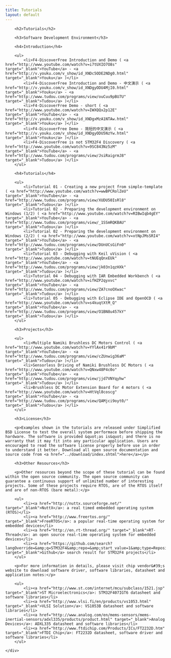 ```yaml
---
title: Tutorials
layout: default
---
```


<div class="row-fluid">
	<div class="span12">

		<h2>Tutorials</h2>

		<h3>Software Development Environment</h3>

		<h4>Introduction</h4>

		<ul>
			<li>F4-DiscoverFree Introduction and Demo ( <a href="http://www.youtube.com/watch?v=i7tUXIO7O8s" target="_blank">YouTube</a> - <a href="http://v.youku.com/v_show/id_XNDc5ODE2NDg0.html" target="_blank">Youku</a> )</li>
			<li>F4-DiscoverFree Introduction and Demo - 中文演示 ( <a href="http://v.youku.com/v_show/id_XNDgyODU4MjI0.html" target="_blank">Youku</a> - <a href="http://www.tudou.com/programs/view/ouCuu9pBU7U" target="_blank">Tudou</a> )</li>
			<li>F4-DiscoverFree Demo - short ( <a href="http://www.youtube.com/watch?v=IWXQQx2p12E" target="_blank">YouTube</a> - <a href="http://v.youku.com/v_show/id_XNDgxMzA1NTAw.html" target="_blank">Youku</a> )</li>
			<li>F4-DiscoverFree Demo - 简短的中文演示 ( <a href="http://v.youku.com/v_show/id_XNDgyODU5NzYw.html" target="_blank">Youku</a> )</li>
			<li>F4-DiscoverFree is not STM32F4 Discovery ( <a href="http://www.youtube.com/watch?v=9SC843Nz5zM" target="_blank">YouTube</a> - <a href="http://www.tudou.com/programs/view/JsiRaigrmJ8" target="_blank">Tudou</a> )</li>
		</ul>

		<h4>Tutorials</h4>

		<ul>
			<li>Tutorial 01 - Creating a new project from simple-template ( <a href="http://www.youtube.com/watch?v=wwBPCRolZeU" target="_blank">YouTube</a> - <a href="http://www.tudou.com/programs/view/XUDU50IsRl8" target="_blank">Tudou</a> )</li>
			<li>Tutorial 02 - Preparing the development environment on Windows (1/2) ( <a href="http://www.youtube.com/watch?v=RIBwIqb4gEY" target="_blank">YouTube</a> - <a href="http://www.tudou.com/programs/view/_1SSmRQKBAU" target="_blank">Tudou</a> )</li>
			<li>Tutorial 02 - Preparing the development environment on Windows (2/2) ( <a href="http://www.youtube.com/watch?v=xtNpJMsSRI4" target="_blank">YouTube</a> - <a href="http://www.tudou.com/programs/view/DUnUCsGiFn0" target="_blank">Tudou</a> )</li>
			<li>Tutorial 03 - Debugging with Keil uVision ( <a href="http://www.youtube.com/watch?v=tNUEqQnxEUk" target="_blank">YouTube</a> - <a href="http://www.tudou.com/programs/view/jk03n1qzHXk" target="_blank">Tudou</a> )</li>
			<li>Tutorial 04 - Debugging with IAR Embedded Workbench ( <a href="http://www.youtube.com/watch?v=ifHZP2qyxvc" target="_blank">YouTube</a> - <a href="http://www.tudou.com/programs/view/ZA7cnoOXwac" target="_blank">Tudou</a> )</li>
			<li>Tutorial 05 - Debugging with Eclipse IDE and OpenOCD ( <a href="http://www.youtube.com/watch?v=s4kuqtXtM_Q" target="_blank">YouTube</a> - <a href="http://www.tudou.com/programs/view/O1BN8u457kY" target="_blank">Tudou</a> )</li>
		</ul>

		<h3>Projects</h3>

		<ul>
			<li>Multiple Namiki Brushless DC Motors Control ( <a href="http://www.youtube.com/watch?v=YYlAx41r9bM" target="_blank">YouTube</a> - <a href="http://www.tudou.com/programs/view/cZUnwig36aM" target="_blank">Tudou</a> )</li>
			<li>Sensorless Driving of Namiki Brushless DC Motors ( <a href="http://www.youtube.com/watch?v=QNxw48P4c0o" target="_blank">YouTube</a> - <a href="http://www.tudou.com/programs/view/jjd7VNYqyhw" target="_blank">Tudou</a> )</li>
			<li>Brushless DC Motor Extension Board for 4 motors ( <a href="http://www.youtube.com/watch?v=HtVql8coscg" target="_blank">YouTube</a> - <a href="http://www.tudou.com/programs/view/QAMjci9oyt0/" target="_blank">Tudou</a> )</li>
		</ul>

		<h3>License</h3>

		<p>Examples shown in the tutorials are released under Simplified BSD License to test the overall system performace before shipping the hardware. The software is provided &quot;as is&quot; and there is no warranty that it may fit into any particular application. Users are encouraged to read the software license properly before use in order to understand it better. Download all open source documentation and source code from <a href="../download/index.shtml">here</a></p>

		<h3>Other Resources</h3>

		<p>Other resources beyond the scope of these tutorial can be found within the open source community. The open source community can guarantee a continuous support of unlimited number of interesting projects. Some of these projects require RTOS, are of the RTOS itself and are of non-RTOS (bare metal):</p>

		<ul>
			<li><a href="http://nuttx.sourceforge.net/" target="_blank">NuttX</a>: a real timed embedded operating system (RTOS)</li>
			<li><a href="http://www.freertos.org/" target="_blank">FreeRTOS</a>: a popular real-time operating system for embedded devices</li>
			<li><a href="http://en.rt-thread.org/" target="_blank">RT-Thread</a>: an open source real-time operating system for embedded devices</li>
			<li><a href="https://github.com/search?langOverride=&amp;q=STM32F4&amp;repo=&amp;start_value=1&amp;type=Repositories" target="_blank">Github</a> search result for STM32F4 projects</li>
		</ul>

		<p>For more information in details, please visit chip vendor&#39;s website to download software driver, software libraries, datasheet and application notes:</p>

		<ul>
			<li><a href="http://www.st.com/internet/mcu/subclass/1521.jsp" target="_blank">ST Microelectronics</a>: STM32F407IGT6 datasheet and software libraries</li>
			<li><a href="http://www.vlsi.fi/en/products/vs1053.html" target="_blank">VLSI Solution</a>: VS1053B datasheet and software libraries</li>
			<li><a href="http://www.analog.com/en/mems-sensors/mems-inertial-sensors/adxl335/products/product.html" target="_blank">Analog Devices</a>: ADXL335 datasheet and software libraries</li>
			<li><a href="http://www.ftdichip.com/Products/ICs/FT2232D.htm" target="_blank">FTDI Chip</a>: FT2232D datasheet, software driver and software libraries</li>
		</ul>

	</div>
</div>
